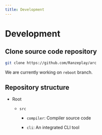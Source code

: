 ```yaml
---
title: Development
---
```


# Development

## Clone source code repository

```bash
git clone https://github.com/Ranzeplay/arc
```

We are currently working on `reboot` branch.

## Repository structure

- Root
  
  - `src`
    
    - `compiler`: Compiler source code
    
    - `cli`: An integrated CLI tool
